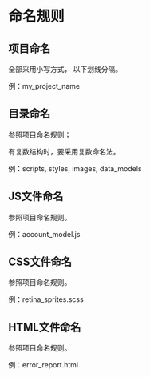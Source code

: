 # 命名规则

## 项目命名

全部采用小写方式， 以下划线分隔。

例：my_project_name

## 目录命名

参照项目命名规则；

有复数结构时，要采用复数命名法。

例：scripts, styles, images, data_models

## JS文件命名

参照项目命名规则。

例：account_model.js

## CSS文件命名

参照项目命名规则。

例：retina_sprites.scss

## HTML文件命名

参照项目命名规则。

例：error_report.html